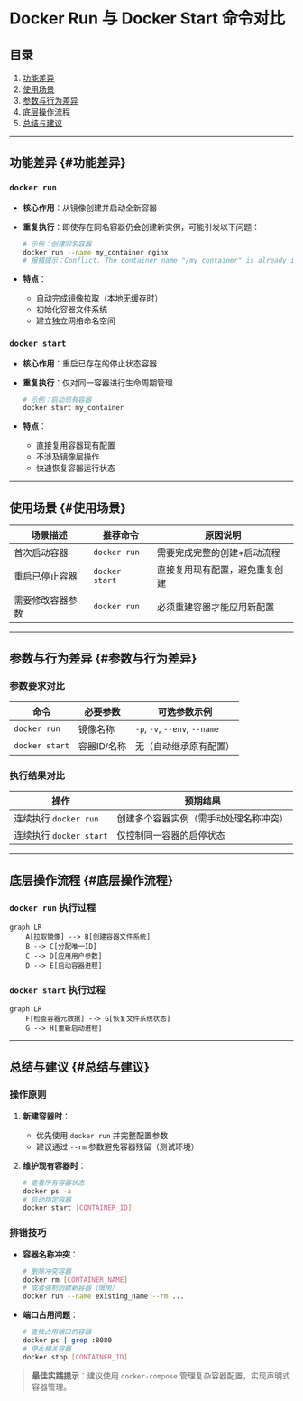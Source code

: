 # Docker Run 与 Docker Start 命令对比

## 目录

1.  [功能差异](#功能差异)
2.  [使用场景](#使用场景)
3.  [参数与行为差异](#参数与行为差异)
4.  [底层操作流程](#底层操作流程)
5.  [总结与建议](#总结与建议)

------------------------------------------------------------------------

## 功能差异 {#功能差异}

### `docker run`

-   **核心作用**：从镜像创建并启动全新容器

-   **重复执行**：即使存在同名容器仍会创建新实例，可能引发以下问题：

    ``` bash
    # 示例：创建同名容器
    docker run --name my_container nginx
    # 报错提示：Conflict. The container name "/my_container" is already in use...
    ```

-   **特点**：

    -   自动完成镜像拉取（本地无缓存时）
    -   初始化容器文件系统
    -   建立独立网络命名空间

### `docker start`

-   **核心作用**：重启已存在的停止状态容器

-   **重复执行**：仅对同一容器进行生命周期管理

    ``` bash
    # 示例：启动现有容器
    docker start my_container
    ```

-   **特点**：

    -   直接复用容器现有配置
    -   不涉及镜像层操作
    -   快速恢复容器运行状态

------------------------------------------------------------------------

## 使用场景 {#使用场景}

| 场景描述         | 推荐命令       | 原因说明                       |
|------------------|----------------|--------------------------------|
| 首次启动容器     | `docker run`   | 需要完成完整的创建+启动流程    |
| 重启已停止容器   | `docker start` | 直接复用现有配置，避免重复创建 |
| 需要修改容器参数 | `docker run`   | 必须重建容器才能应用新配置     |

------------------------------------------------------------------------

## 参数与行为差异 {#参数与行为差异}

### 参数要求对比

| 命令           | 必要参数    | 可选参数示例                  |
|----------------|-------------|-------------------------------|
| `docker run`   | 镜像名称    | `-p`, `-v`, `--env`, `--name` |
| `docker start` | 容器ID/名称 | 无（自动继承原有配置）        |

### 执行结果对比

| 操作                    | 预期结果                               |
|-------------------------|----------------------------------------|
| 连续执行 `docker run`   | 创建多个容器实例（需手动处理名称冲突） |
| 连续执行 `docker start` | 仅控制同一容器的启停状态               |

------------------------------------------------------------------------

## 底层操作流程 {#底层操作流程}

### `docker run` 执行过程

``` mermaid
graph LR
    A[拉取镜像] --> B[创建容器文件系统]
    B --> C[分配唯一ID]
    C --> D[应用用户参数]
    D --> E[启动容器进程]
```

### `docker start` 执行过程

``` mermaid
graph LR
    F[检查容器元数据] --> G[恢复文件系统状态]
    G --> H[重新启动进程]
```

------------------------------------------------------------------------

## 总结与建议 {#总结与建议}

### 操作原则

1.  **新建容器时**：

    -   优先使用 `docker run` 并完整配置参数
    -   建议通过 `--rm` 参数避免容器残留（测试环境）

2.  **维护现有容器时**：

    ``` bash
    # 查看所有容器状态
    docker ps -a
    # 启动指定容器
    docker start [CONTAINER_ID]
    ```

### 排错技巧

-   **容器名称冲突**：

    ``` bash
    # 删除冲突容器
    docker rm [CONTAINER_NAME]
    # 或者强制创建新容器（慎用）
    docker run --name existing_name --rm ...
    ```

-   **端口占用问题**：

    ``` bash
    # 查找占用端口的容器
    docker ps | grep :8080
    # 停止相关容器
    docker stop [CONTAINER_ID]
    ```

> **最佳实践提示**：建议使用 `docker-compose` 管理复杂容器配置，实现声明式容器管理。
